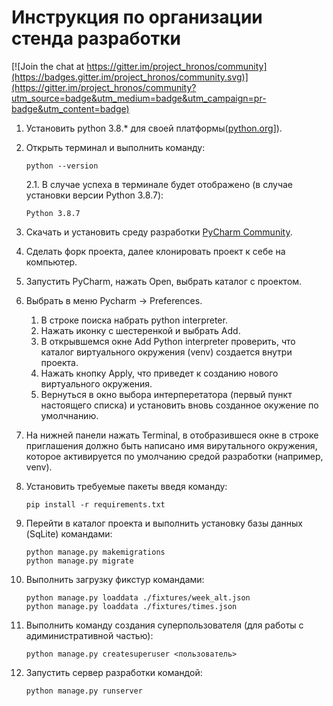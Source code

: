 # Инструкция по организации стенда разработки

[![Join the chat at https://gitter.im/project_hronos/community](https://badges.gitter.im/project_hronos/community.svg)](https://gitter.im/project_hronos/community?utm_source=badge&utm_medium=badge&utm_campaign=pr-badge&utm_content=badge)

1. Установить python 3.8.* для своей платформы([python.org](https://www.python.org/downloads/)]).
1. Открыть терминал и выполнить команду:
    ```shell
    python --version
    ```
    2.1. В случае успеха в терминале будет отображено (в случае установки версии Python 3.8.7):
   ```shell
   Python 3.8.7
    ```
1. Скачать и установить среду разработки [PyCharm Community](https://www.jetbrains.com/ru-ru/pycharm/download/).
1. Сделать форк проекта, далее клонировать проект к себе на компьютер.
1. Запустить PyCharm, нажать Open, выбрать каталог с проектом.
1. Выбрать в меню Pycharm -> Preferences.
   1. В строке поиска набрать python interpreter.
   1. Нажать иконку с шестеренкой и выбрать Add.
   1. В открывшемся окне Add Python interpreter проверить, что каталог виртуального окружения (venv) создается внутри проекта.
   1. Нажать кнопку Apply, что приведет к созданию нового виртуального окружения.
   1. Вернуться в окно выбора интерперетатора (первый пункт настоящего списка) и установить вновь созданное окужение по умолчнанию. 
      
1. На нижней панели нажать Terminal, в отобразившеся окне в строке приглашения должно быть написано имя вирутального окружения, которое активируется по умолчанию средой разработки (например, venv).
1. Установить требуемые пакеты введя команду:
   ```shell
   pip install -r requirements.txt
    ```
1. Перейти в каталог проекта и выполнить установку базы данных (SqLite) командами:
   ```shell
   python manage.py makemigrations
   python manage.py migrate
    ```
1. Выполнить загрузку фикстур командами:
   ```shell
   python manage.py loaddata ./fixtures/week_alt.json 
   python manage.py loaddata ./fixtures/times.json 
    ```
1. Выполнить команду создания суперпользователя (для работы с адиминистративной частью):
   ```shell
   python manage.py createsuperuser <пользователь>
    ```
1. Запустить сервер разработки командой:
   ```shell
   python manage.py runserver
    ```
